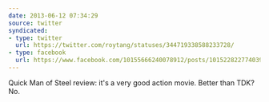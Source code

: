 ```yaml
---
date: 2013-06-12 07:34:29
source: twitter
syndicated:
- type: twitter
  url: https://twitter.com/roytang/statuses/344719338588233728/
- type: facebook
  url: https://www.facebook.com/10155666240078912/posts/10152282277403912
---
```


Quick Man of Steel review: it's a very good action movie. Better than TDK? No.